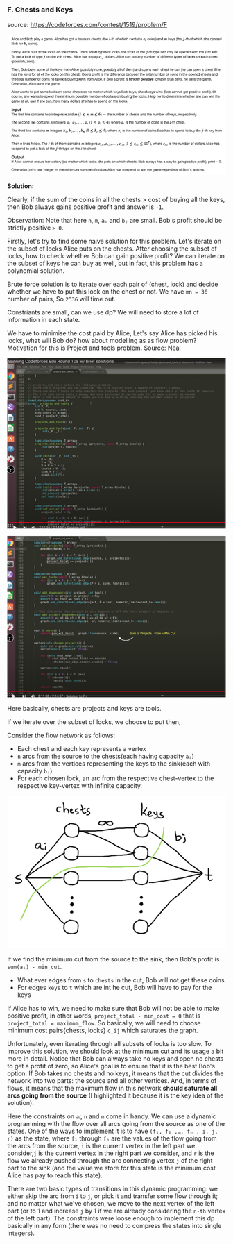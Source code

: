 ### F. Chests and Keys

source: https://codeforces.com/contest/1519/problem/F

![](images/mflow_p_1.png)

**Solution:**

Clearly, if the sum of the coins in all the chests > cost of buying all the keys, then Bob always gains positive profit and answer is `-1`.

Observation: Note that here `n`, `m`, `aᵢ` and `bⱼ` are small. Bob's profit should be strictly positive `> 0`.

Firstly, let's try to find some naive solution for this problem. Let's iterate on the subset of locks Alice puts on the chests. After choosing the subset of locks, how to check whether Bob can gain positive profit? We can iterate on the subset of keys he can buy as well, but in fact, this problem has a polynomial solution.

Brute force solution is to iterate over each pair of (chest, lock) and decide whether we have to put this lock on the chest or not. We have `mn = 36` number of pairs, So `2^36` will time out.

Constriants are small, can we use dp? We will need to store a lot of information in each state.

We have to minimise the cost paid by Alice, Let's say Alice has picked his locks, what will Bob do? how about modelling as as flow problem? Motivation for this is Project and tools problem. Source: Neal

![](images/mflow_p_2.png)

![](images/mflow_p_4.png)

Here basically, chests are projects and keys are tools.

If we iterate over the subset of locks, we choose to put then,

Consider the flow network as follows:
* Each chest and each key represents a vertex
* `n` arcs from the source to the chests(each having capacity `aᵢ`)
* `m` arcs from the vertices representing the keys to the sink(each with capacity `bⱼ`)
* For each chosen lock, an arc from the respective chest-vertex to the respective key-vertex with infinite capacity.

![](images/mflow_p_5.png)

If we find the minimum cut from the source to the sink, then Bob's profit is `sum(aᵢ) - min_cut`.
* What ever edges from `s` to `chests` in the cut, Bob will not get these coins
* For edges `keys` to `t` which are int he cut, Bob will have to pay for the keys

If Alice has to win, we need to make sure that Bob will not be able to make positive profit, in other words, `project_total - min_cost = 0` that is `project_total = maximum_flow`. So basically, we will need to choose minimum cost pairs{chests, locks} `c_ij` which saturates the graph.

Unfortunately, even iterating through all subsets of locks is too slow. To improve this solution, we should look at the minimum cut and its usage a bit more in detail. Notice that Bob can always take no keys and open no chests to get a profit of zero, so Alice's goal is to ensure that it is the best Bob's option. If Bob takes no chests and no keys, it means that the cut divides the network into two parts: the source and all other vertices. And, in terms of flows, it means that the maximum flow in this network **should saturate all arcs going from the source** (I highlighted it because it is the key idea of the solution).

Here the constraints on `a𝑖`, `n` and `m` come in handy. We can use a dynamic programming with the flow over all arcs going from the source as one of the states. One of the ways to implement it is to have `(f₁, f₂ ,…, fₙ , i, j, r)` as the state, where `f₁` through `fₙ` are the values of the flow going from the arcs from the source, `i` is the current vertex in the left part we consider,`j` is the current vertex in the right part we consider, and `r` is the flow we already pushed through the arc connecting vertex `j` of the right part to the sink (and the value we store for this state is the minimum cost Alice has pay to reach this state). 

There are two basic types of transitions in this dynamic programming: we either skip the arc from `i` to `j`, or pick it and transfer some flow through it; and no matter what we've chosen, we move to the next vertex of the left part (or to 1 and increase `j` by 1 if we are already considering the `n-th` vertex of the left part). The constraints were loose enough to implement this dp basically in any form (there was no need to compress the states into single integers).
